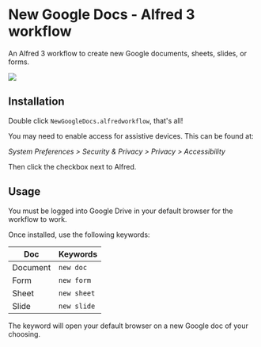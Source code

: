 # New Google Docs - Alfred 3 workflow

An Alfred 3 workflow to create new Google documents, sheets, slides, or forms.

![](/Images/Screenshot.PNG)

## Installation

Double click `NewGoogleDocs.alfredworkflow`, that's all!

You may need to enable access for assistive devices. This can be found at:

*System Preferences > Security & Privacy > Privacy > Accessibility*

Then click the checkbox next to Alfred.

## Usage

You must be logged into Google Drive in your default browser for the workflow to work.

Once installed, use the following keywords:

| Doc | Keywords |
| ----- | ----- |
| Document | `new doc` |
| Form | `new form` |
| Sheet | `new sheet` |
| Slide | `new slide` |

The keyword will open your default browser on a new Google doc of your choosing.